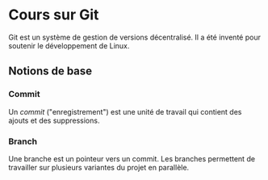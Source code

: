 # Cours sur Git

Git est un système de gestion de versions décentralisé.
Il a été inventé pour soutenir le développement de Linux.

## Notions de base

### Commit

Un _commit_ ("enregistrement") est une unité de travail qui contient des ajouts et des suppressions.

### Branch

Une branche est un pointeur vers un commit. Les branches permettent de travailler sur plusieurs variantes du projet en parallèle.

